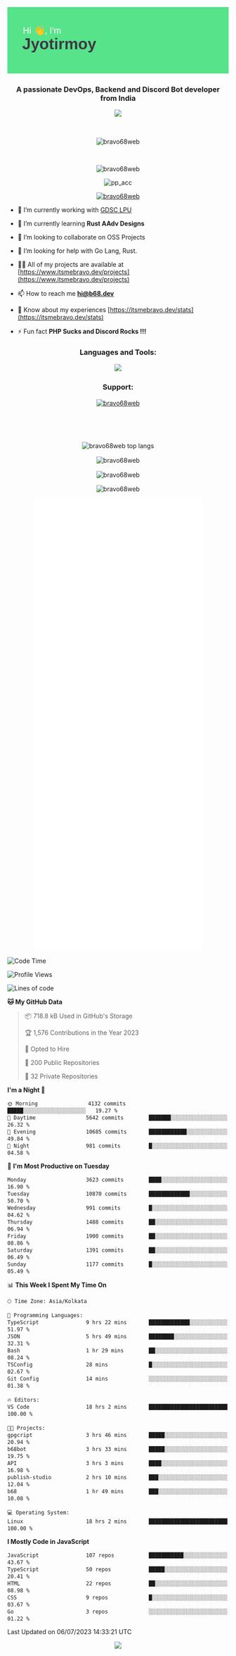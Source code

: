 <p align="center"><img src="header.png"></p>
<h3 align="center">A passionate DevOps, Backend and Discord Bot developer from India</h3>

<p align="center"><a href="https://discord.com/users/457039372009865226"><img src="https://lanyard-profile-readme.vercel.app/api/457039372009865226"></a></p>
                           
<br>
<p align="center"> <img src="https://komarev.com/ghpvc/?username=bravo68web&label=Profile%20views&color=0e75b6&style=flat" alt="bravo68web" /> </p>
<br>


<p align="center"><img src="https://github-profile-trophy.vercel.app/?username=bravo68web&theme=discord&column=3&row=2" alt="bravo68web" /> </p>
<p align="center"><img src="https://osu-embed.b68dev.xyz/pp_acc" alt="pp_acc" /> </p>

<p align="center"> <a href="https://twitter.com/bravo68web" target="blank"><img src="https://img.shields.io/twitter/follow/bravo68web?logo=twitter&style=for-the-badge" alt="bravo68web" /></a> </p>

- 🔭 I’m currently working with [GDSC LPU](https://gdsclpu.live/)

- 🌱 I’m currently learning **Rust AAdv Designs**

- 👯 I’m looking to collaborate on OSS Projects

- 🤝 I’m looking for help with Go Lang, Rust.

- 👨‍💻 All of my projects are available at [https://www.itsmebravo.dev/projects](https://www.itsmebravo.dev/projects)

<!-- - 💬 Ask me about **DF Techs** -->

- 📫 How to reach me **hi@b68.dev**

- 📄 Know about my experiences [https://itsmebravo.dev/stats](https://itsmebravo.dev/stats)

- ⚡ Fun fact **PHP Sucks and Discord Rocks !!!**

<h3 align="center">Languages and Tools:</h3>
<p align="center"> 
<img src="https://skillicons.dev/icons?i=aws,bash,c,cs,cpp,cloudflare,css,dart,devto,discord,bots,docker,electron,ember,emotion,express,fastapi,figma,firebase,flask,gcp,git,github,githubactions,go,gitlab,graphql,heroku,html,ai,ipfs,js,jest,linux,md,mastodon,mongodb,neovim,netlify,nextjs,nginx,nodejs,postgres,postman,powershell,py,react,redis,regex,replit,rocket,rust,sqlite,mysql,stackoverflow,styledcomponents,supabase,sentry,solidity,svg,tailwind,tauri,twitter,ts,unity,v,vercel,vim,vite,wasm,webpack,workers&perline=8&theme=dark" />
</p>

<h3 align="center">Support:</h3>
<p align="center"><a href="https://www.buymeacoffee.com/bravo68web"> <img align="center" src="https://cdn.buymeacoffee.com/buttons/v2/default-yellow.png" height="50" width="210" alt="bravo68web" /></a></p><br><br>
<br>

<p align="center"> <img align="center" src="https://github-readme-stats-sync.vercel.app/api/top-langs?username=bravo68web&count_private=true&show_icons=true&theme=radical&border_radius=10&&langs_count=10&layout=compact" alt="bravo68web top langs" /></p>

<p align="center"> <img align="center" src="https://github-readme-stats-sync.vercel.app/api?username=bravo68web&count_private=true&show_icons=true&theme=radical&border_radius=10" alt="bravo68web" /></p>

<p align="center"> <img align="center" src="https://github-readme-streak-stats.herokuapp.com?user=bravo68web&theme=dracula&hide_border=true" alt="bravo68web" /></p>

<p align="center"> <img align="center" src="https://github-readme-stats-sync.vercel.app/api/wakatime?username=bravo68web&count_private=true&show_icons=true&theme=aura_dark&border_radius=10&&langs_count=10&layout=compact&range=last_7_days" alt="bravo68web" /></p>

<p align="center"><img src="https://raw.githubusercontent.com/BRAVO68WEB/BRAVO68WEB/master/github-metrics.svg"></p>

<!--START_SECTION:waka-->
![Code Time](http://img.shields.io/badge/Code%20Time-5%2C021%20hrs-blue)

![Profile Views](http://img.shields.io/badge/Profile%20Views-82-blue)

![Lines of code](https://img.shields.io/badge/From%20Hello%20World%20I%27ve%20Written-62.3%20million%20lines%20of%20code-blue)

**🐱 My GitHub Data** 

> 📦 718.8 kB Used in GitHub's Storage 
 > 
> 🏆 1,576 Contributions in the Year 2023
 > 
> 💼 Opted to Hire
 > 
> 📜 200 Public Repositories 
 > 
> 🔑 32 Private Repositories 
 > 
**I'm a Night 🦉** 

```text
🌞 Morning                4132 commits        █████░░░░░░░░░░░░░░░░░░░░   19.27 % 
🌆 Daytime                5642 commits        ███████░░░░░░░░░░░░░░░░░░   26.32 % 
🌃 Evening                10685 commits       ████████████░░░░░░░░░░░░░   49.84 % 
🌙 Night                  981 commits         █░░░░░░░░░░░░░░░░░░░░░░░░   04.58 % 
```
📅 **I'm Most Productive on Tuesday** 

```text
Monday                   3623 commits        ████░░░░░░░░░░░░░░░░░░░░░   16.90 % 
Tuesday                  10870 commits       █████████████░░░░░░░░░░░░   50.70 % 
Wednesday                991 commits         █░░░░░░░░░░░░░░░░░░░░░░░░   04.62 % 
Thursday                 1488 commits        ██░░░░░░░░░░░░░░░░░░░░░░░   06.94 % 
Friday                   1900 commits        ██░░░░░░░░░░░░░░░░░░░░░░░   08.86 % 
Saturday                 1391 commits        ██░░░░░░░░░░░░░░░░░░░░░░░   06.49 % 
Sunday                   1177 commits        █░░░░░░░░░░░░░░░░░░░░░░░░   05.49 % 
```


📊 **This Week I Spent My Time On** 

```text
🕑︎ Time Zone: Asia/Kolkata

💬 Programming Languages: 
TypeScript               9 hrs 22 mins       █████████████░░░░░░░░░░░░   51.97 % 
JSON                     5 hrs 49 mins       ████████░░░░░░░░░░░░░░░░░   32.31 % 
Bash                     1 hr 29 mins        ██░░░░░░░░░░░░░░░░░░░░░░░   08.24 % 
TSConfig                 28 mins             █░░░░░░░░░░░░░░░░░░░░░░░░   02.67 % 
Git Config               14 mins             ░░░░░░░░░░░░░░░░░░░░░░░░░   01.38 % 

🔥 Editors: 
VS Code                  18 hrs 2 mins       █████████████████████████   100.00 % 

🐱‍💻 Projects: 
gpgcript                 3 hrs 46 mins       █████░░░░░░░░░░░░░░░░░░░░   20.94 % 
b68bot                   3 hrs 33 mins       █████░░░░░░░░░░░░░░░░░░░░   19.75 % 
API                      3 hrs 3 mins        ████░░░░░░░░░░░░░░░░░░░░░   16.98 % 
publish-studio           2 hrs 10 mins       ███░░░░░░░░░░░░░░░░░░░░░░   12.04 % 
b68                      1 hr 49 mins        ███░░░░░░░░░░░░░░░░░░░░░░   10.08 % 

💻 Operating System: 
Linux                    18 hrs 2 mins       █████████████████████████   100.00 % 
```

**I Mostly Code in JavaScript** 

```text
JavaScript               107 repos           ███████████░░░░░░░░░░░░░░   43.67 % 
TypeScript               50 repos            █████░░░░░░░░░░░░░░░░░░░░   20.41 % 
HTML                     22 repos            ██░░░░░░░░░░░░░░░░░░░░░░░   08.98 % 
CSS                      9 repos             █░░░░░░░░░░░░░░░░░░░░░░░░   03.67 % 
Go                       3 repos             ░░░░░░░░░░░░░░░░░░░░░░░░░   01.22 % 
```




 Last Updated on 06/07/2023 14:33:21 UTC
<!--END_SECTION:waka-->

<p align="center"><img src="https://bravo68web.me/images/header_.png"></p>

